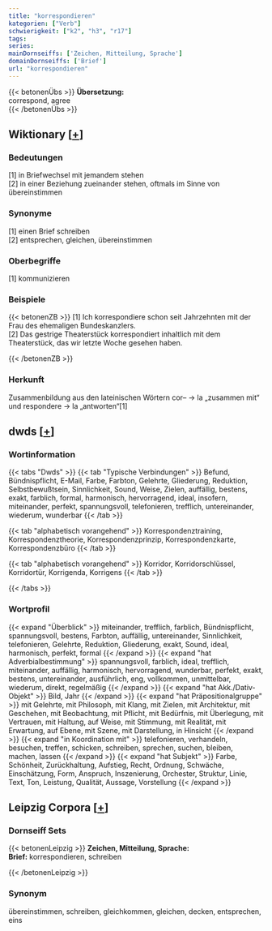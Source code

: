 ```yaml
---
title: "korrespondieren"
kategorien: ["Verb"]
schwierigkeit: ["k2", "h3", "r17"]
tags:
series:
mainDornseiffs: ['Zeichen, Mitteilung, Sprache']
domainDornseiffs: ['Brief']
url: "korrespondieren"
---
```


{{< betonenÜbs >}}
**Übersetzung:**  
correspond, agree  
{{< /betonenÜbs >}}

## Wiktionary [[+](https://de.wiktionary.org/wiki/korrespondieren)]

### Bedeutungen
[1] in Briefwechsel mit jemandem stehen  
[2] in einer Beziehung zueinander stehen, oftmals im Sinne von übereinstimmen  

### Synonyme
[1] einen Brief schreiben  
[2] entsprechen, gleichen, übereinstimmen  

### Oberbegriffe
[1] kommunizieren  

### Beispiele
{{< betonenZB >}}
[1] Ich korrespondiere schon seit Jahrzehnten mit der Frau des ehemaligen Bundeskanzlers.  
[2] Das gestrige Theaterstück korrespondiert inhaltlich mit dem Theaterstück, das wir letzte Woche gesehen haben.  

{{< /betonenZB >}}
### Herkunft
Zusammenbildung aus den lateinischen Wörtern cor– → la „zusammen mit“ und respondere → la „antworten“[1]  



## dwds [[+](https://www.dwds.de/wb/korrespondieren)]

### Wortinformation
{{< tabs "Dwds" >}}
{{< tab "Typische Verbindungen" >}}
Befund, Bündnispflicht, E-Mail, Farbe, Farbton, Gelehrte, Gliederung, Reduktion, Selbstbewußtsein, Sinnlichkeit, Sound, Weise, Zielen, auffällig, bestens, exakt, farblich, formal, harmonisch, hervorragend, ideal, insofern, miteinander, perfekt, spannungsvoll, telefonieren, trefflich, untereinander, wiederum, wunderbar
{{< /tab >}}

{{< tab "alphabetisch vorangehend" >}}
Korrespondenztraining, Korrespondenztheorie, Korrespondenzprinzip, Korrespondenzkarte, Korrespondenzbüro
{{< /tab >}}

{{< tab "alphabetisch vorangehend" >}}
Korridor, Korridorschlüssel, Korridortür, Korrigenda, Korrigens
{{< /tab >}}

{{< /tabs >}}

### Wortprofil
{{< expand "Überblick" >}} miteinander, trefflich, farblich, Bündnispflicht, spannungsvoll, bestens, Farbton, auffällig, untereinander, Sinnlichkeit, telefonieren, Gelehrte, Reduktion, Gliederung, exakt, Sound, ideal, harmonisch, perfekt, formal {{< /expand >}}
{{< expand "hat Adverbialbestimmung" >}} spannungsvoll, farblich, ideal, trefflich, miteinander, auffällig, harmonisch, hervorragend, wunderbar, perfekt, exakt, bestens, untereinander, ausführlich, eng, vollkommen, unmittelbar, wiederum, direkt, regelmäßig {{< /expand >}}
{{< expand "hat Akk./Dativ-Objekt" >}} Bild, Jahr {{< /expand >}}
{{< expand "hat Präpositionalgruppe" >}} mit Gelehrte, mit Philosoph, mit Klang, mit Zielen, mit Architektur, mit Geschehen, mit Beobachtung, mit Pflicht, mit Bedürfnis, mit Überlegung, mit Vertrauen, mit Haltung, auf Weise, mit Stimmung, mit Realität, mit Erwartung, auf Ebene, mit Szene, mit Darstellung, in Hinsicht {{< /expand >}}
{{< expand "in Koordination mit" >}} telefonieren, verhandeln, besuchen, treffen, schicken, schreiben, sprechen, suchen, bleiben, machen, lassen {{< /expand >}}
{{< expand "hat Subjekt" >}} Farbe, Schönheit, Zurückhaltung, Aufstieg, Recht, Ordnung, Schwäche, Einschätzung, Form, Anspruch, Inszenierung, Orchester, Struktur, Linie, Text, Ton, Leistung, Qualität, Aussage, Vorstellung {{< /expand >}}

## Leipzig Corpora [[+](https://corpora.uni-leipzig.de/en/res?word=korrespondieren&corpusId=deu_newscrawl-public_2018)]

### Dornseiff Sets
{{< betonenLeipzig >}}
**Zeichen, Mitteilung, Sprache:**  
**Brief:** korrespondieren, schreiben  

{{< /betonenLeipzig >}}

### Synonym
übereinstimmen, schreiben, gleichkommen, gleichen, decken, entsprechen, eins

